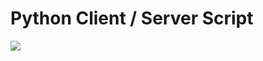 # Python Client / Server Script
![](https://www.pngimg.com/uploads/madagascar_penguins/madagascar_penguins_PNG51.png)